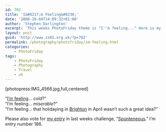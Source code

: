 ```yaml
---
id: 702
title: 'I&#8217;m Feeling&#8230;'
date: '2008-10-04T14:09:32+01:00'
author: 'Stephen Darlington'
excerpt: 'This weeks PhotoFriday theme is "I''m feeling..." Here is my entry.'
layout: post
guid: 'http://www.zx81.org.uk/?p=702'
permalink: /photography/photofriday/im-feeling.html
categories:
    - PhotoFriday
tags:
    - PhotoFriday
    - Photography
    - Travel
    - uk
---
```


\[photopress:IMG\_4566.jpg,full,centered\]

“[I’m feeling](http://www.photofriday.com/archives/challenge/000813.php)… *cold*?”  
“I’m feeling… *miserable*?”  
“I’m feeling… that holidaying in [Brighton](http://www.zx81.org.uk/travel/brighton.html) in April wasn’t such a great idea?”

Please also vote for [my entry](http://www.zx81.org.uk/photography/photofriday/spontaneous.html) in last weeks challenge, “[Sponteneous](http://www.photofriday.com/linkviewer.php?id=811).” I’m entry number 186.